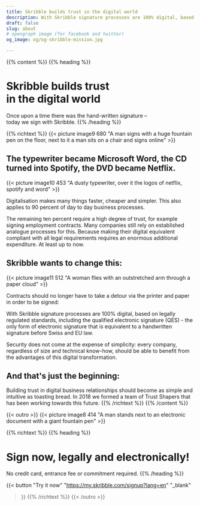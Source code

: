 ```yaml
---
title: Skribble builds trust in the digital world
description: With Skribble signature processes are 100% digital, based on the qualified electronic signature “QES” - the e-signature, which is equivalent to your hand-written signature according to Swiss and EU law.
draft: false
slug: about
# opengraph image (for facebook and twitter)
og_image: og/og-skribble-mission.jpg

---
```


{{% content %}}
{{% heading %}}
# Skribble builds trust <br class="hide-for-mobile">in the digital world
Once upon a time there was the hand-written signature – <br class="hide-for-mobile">today we sign with Skribble.
{{% /heading %}}

{{% richtext %}}
{{< picture image9 680 "A man signs with a huge fountain pen on the floor, next to it a man sits on a chair and signs online" >}}

## The typewriter became Microsoft Word, the CD turned into Spotify, the DVD became Netflix.

{{< picture image10 453 "A dusty typewriter, over it the logos of netflix, spotify and word" >}}

Digitalisation makes many things faster, cheaper and simpler. This also applies to 90 percent of day to day business processes.

The remaining ten percent require a high degree of trust, for example signing employment contracts. Many companies still rely on established analogue processes for this. Because making their digital equivalent compliant with all legal requirements requires an enormous additional expenditure. At least up to now.

## Skribble wants to change this:

{{< picture image11 512 "A woman flies with an outstretched arm through a paper cloud" >}}

Contracts should no longer have to take a detour via the printer and paper in order to be signed:

With Skribble signature processes are 100% digital, based on legally regulated standards, including the qualified electronic signature (QES) - the only form of electronic signature that is equivalent to a handwritten signature before Swiss and EU law.

Security does not come at the expense of simplicity: every company, regardless of size and technical know-how, should be able to benefit from the advantages of this digital transformation.

## And that's just the beginning:
Building trust in digital business relationships should become as simple and intuitive as toasting bread. In 2018 we formed a team of Trust Shapers that has been working towards this future.
{{% /richtext %}}
{{% /content %}}

{{< outro >}}
{{< picture image8 414 "A man stands next to an electronic document with a giant fountain pen" >}}

{{% richtext %}}
{{% heading %}}
# Sign now, legally and electronically!
No credit card, entrance fee or commitment required.
{{% /heading %}}

{{< button
  "Try it now"
  "https://my.skribble.com/signup?lang=en"
  "_blank"
>}}
{{% /richtext %}}
{{< /outro >}}
